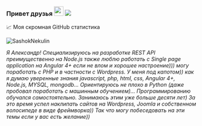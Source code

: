 ### Привет друзья <img src="https://media.giphy.com/media/hvRJCLFzcasrR4ia7z/giphy.gif" width="25px">         ![](https://visitor-badge.glitch.me/badge?page_id=SashokNekulin.SashokNekulin)

📈 Моя скромная GitHub статистика
<p align="left"> <img src="https://github-readme-stats.vercel.app/api?username=SashokNekulin&show_icons=true&theme=gotham" alt="SashokNekulin" />
  
*Я Александр! Специализируюсь на разработке REST API преимущественно на Node.js также люблю работать с Single page application на Angular 4+ если не влом и хорошее настроение))) могу поработать с PHP и в частности с Wordpress. У меня под капотом)) как я думаю уверенные знания javascript, php, html, css, Angular 4+, Node.js, MYSQL, mongodb... Ориентируюсь не плохо в Python (даже пробовал поработать с машинным обучением)... Программированию обучался самостоятельно. Занимаюсь этим уже больше десяти лет) За это время успел наклипать сайтов на Wordpress, Joomla и собственном волосипеде в виде фреймворка)) Так что могу побеседовать на эти темы если у вас есть желание))*
